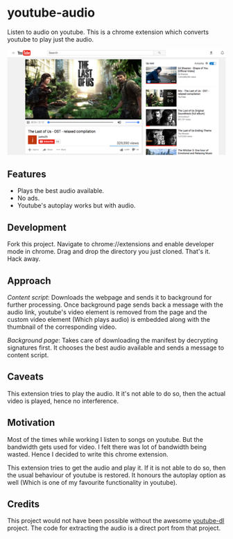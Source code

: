 # youtube-audio
Listen to audio on youtube. This is a chrome extension which converts youtube to play just the audio.


![youtube-audio-screenshot](https://github.com/Dineshs91/youtube-audio/blob/master/youtube-audio-screenshot.png)


## Features
- Plays the best audio available.
- No ads.
- Youtube's autoplay works but with audio.

## Development
Fork this project. Navigate to chrome://extensions and enable developer mode in chrome. Drag and drop the directory you just 
cloned. That's it. Hack away.

## Approach

_Content script_:
Downloads the webpage and sends it to background for further processing. Once background page sends back a message with the
audio link, youtube's video element is removed from the page and the custom video element (Which plays audio) is embedded
along with the thumbnail of the corresponding video.

_Background page_:
Takes care of downloading the manifest by decrypting signatures first. It chooses the best audio available and sends a message
to content script.

## Caveats
This extension tries to play the audio. It it's not able to do so, then the actual video is played, hence no interference. 

## Motivation
Most of the times while working I listen to songs on youtube. But the bandwidth gets used for video.
I felt there was lot of bandwidth being wasted. Hence I decided to write this chrome extension.

This extension tries to get the audio and play it. If it is not able to do so, then the usual behaviour of youtube is 
restored. It honours the autoplay option as well (Which is one of my favourite functionality in youtube).

## Credits
This project would not have been possible without the awesome [youtube-dl](https://github.com/rg3/youtube-dl) project.
The code for extracting the audio is a direct port from that project.
